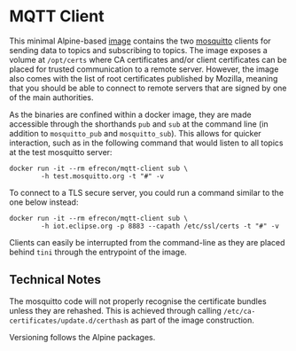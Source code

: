 # MQTT Client

This minimal Alpine-based [image] contains the two [mosquitto] clients for
sending data to topics and subscribing to topics. The image exposes a volume at
`/opt/certs` where CA certificates and/or client certificates can be placed for
trusted communication to a remote server. However, the image also comes with the
list of root certificates published by Mozilla, meaning that you should be able
to connect to remote servers that are signed by one of the main authorities.

  [mosquitto]: https://mosquitto.org/
  [image]: https://hub.docker.com/r/efrecon/mqtt-client

As the binaries are confined within a docker image, they are made accessible
through the shorthands `pub` and `sub` at the command line (in addition to
`mosquitto_pub` and `mosquitto_sub`). This allows for quicker interaction, such
as in the following command that would listen to all topics at the test
mosquitto server:

    docker run -it --rm efrecon/mqtt-client sub \
            -h test.mosquitto.org -t "#" -v

To connect to a TLS secure server, you could run a command similar to the one
below instead:

    docker run -it --rm efrecon/mqtt-client sub \
            -h iot.eclipse.org -p 8883 --capath /etc/ssl/certs -t "#" -v

Clients can easily be interrupted from the command-line as they are placed
behind `tini` through the entrypoint of the image.

## Technical Notes

The mosquitto code will not properly recognise the certificate bundles unless
they are rehashed. This is achieved through calling
`/etc/ca-certificates/update.d/certhash` as part of the image construction.

Versioning follows the Alpine packages.

